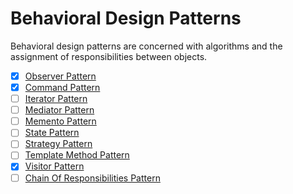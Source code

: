 # Behavioral Design Patterns

Behavioral design patterns are concerned with algorithms and the assignment of responsibilities between objects.
- [x] [Observer Pattern](observer)
- [x] [Command Pattern](command)
- [ ] [Iterator Pattern](iterator)
- [ ] [Mediator Pattern](mediator)
- [ ] [Memento Pattern](memento)
- [ ] [State Pattern](state)
- [ ] [Strategy Pattern](strategy)
- [ ] [Template Method Pattern](template_method)
- [x] [Visitor Pattern](visitor)
- [ ] [Chain Of Responsibilities Pattern](chain_of_responsibilites)